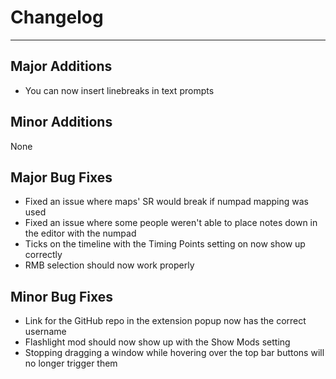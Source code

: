 # Changelog

---

## Major Additions

- You can now insert linebreaks in text prompts

## Minor Additions

None

## Major Bug Fixes

- Fixed an issue where maps' SR would break if numpad mapping was used
- Fixed an issue where some people weren't able to place notes down in the editor with the numpad
- Ticks on the timeline with the Timing Points setting on now show up correctly
- RMB selection should now work properly

## Minor Bug Fixes

- Link for the GitHub repo in the extension popup now has the correct username
- Flashlight mod should now show up with the Show Mods setting
- Stopping dragging a window while hovering over the top bar buttons will no longer trigger them
